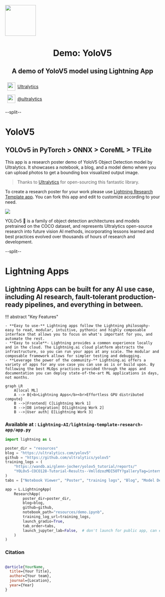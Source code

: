 <div style="height: 90pt;"></div>
<div style="flex: 0 0 16%; margin-top: -10pt;">
<img src="https://avatars.githubusercontent.com/u/26833451?s=200&v=4" width="100px">
</div>
<div style="flex: 0 0 65%; text-align: center;">
<h1 style="margin-bottom: 10pt;">Demo: YoloV5</h1>
<h2>A demo of YoloV5 model using Lightning App</h2>
</div>
<div style="flex: 1">
    <div style="display: flex; align-items: center;">
        <img style="height: 20pt; width: 20pt; margin: 5pt;" src="icons/fontawesome/brands/github.svg">
        <div style="font-size: 0.9rem; margin-right: 5pt;"><a href="https://github.com/ultralytics/">Ultralytics</a></div>
    </div>
    <div style="display: flex; align-items: center;">
        <img style="height: 20pt; width: 20pt; margin: 5pt;" src="icons/fontawesome/brands/twitter.svg">
        <div style="font-size: 0.9rem;"><a href="https://twitter.com/ultralytics">@ultralytics</a></div>
    </div>
</div>

--split--

# YoloV5

## YOLOv5 in PyTorch > ONNX > CoreML > TFLite

This app is a research poster demo of YoloV5 Object Detection model by Ultralytics. It showcases a notebook, a blog, and
a model demo where you can upload photos to get a bounding box visualized output image.

> Thanks to [Ultralytics](https://github.com/ultralytics/yolov5) for open-sourcing this fantastic library.


To create a research poster for your work please
use [Lightning Research Template app](https://github.com/Lightning-AI/lightning-template-research-app).
You can fork this app and edit to customize according to your need.


<img src="https://github.com/ultralytics/yolov5/releases/download/v1.0/splash.jpg">

YOLOv5 🚀 is a family of object detection architectures and models pretrained on the COCO dataset, and represents
Ultralytics open-source research into future vision AI methods, incorporating lessons learned and best practices evolved
over thousands of hours of research and development.

--split--

# Lightning Apps

## Lightning Apps can be built for any AI use case, including AI research, fault-tolerant production-ready pipelines, and everything in between.

!!! abstract "Key Features"

    - **Easy to use-** Lightning apps follow the Lightning philosophy- easy to read, modular, intuitive, pythonic and highly composable interface that allows you to focus on what's important for you, and automate the rest.
    - **Easy to scale**- Lightning provides a common experience locally and in the cloud. The Lightning.ai cloud platform abstracts the infrastructure, so you can run your apps at any scale. The modular and composable framework allows for simpler testing and debugging.
    - **Leverage the power of the community-** Lightning.ai offers a variety of apps for any use case you can use as is or build upon. By following the best MLOps practices provided through the apps and documentation you can deploy state-of-the-art ML applications in days, not months.

```mermaid
graph LR
    A[local ML]
    A --> B{<b>Lightning Apps</b><br>Effortless GPU distributed compute}
    B -->|Frontend| C[Lightning Work 1]
    B -->|DB integration| D[Lightning Work 2]
    B -->|User auth| E[Lightning Work 3]
```

### Available at : `Lightning-AI/lightning-template-research-app/app.py`

```python
import lightning as L

poster_dir = "resources"
blog = "https://ultralytics.com/yolov5"
github = "https://github.com/ultralytics/yolov5"
training_logs = (
    "https://wandb.ai/glenn-jocher/yolov5_tutorial/reports/"
    "YOLOv5-COCO128-Tutorial-Results--VmlldzozMDI5OTY?galleryTag=intermediate"
)
tabs = ["Notebook Viewer", "Poster", "training logs", "Blog", "Model Demo"]

app = L.LightningApp(
    ResearchApp(
        poster_dir=poster_dir,
        blog=blog,
        github=github,
        notebook_path="resources/demo.ipynb",
        training_log_url=training_logs,
        launch_gradio=True,
        tab_order=tabs,
        launch_jupyter_lab=False,  # don't launch for public app, can expose to security vulnerability
    )
)
```

### Citation

```bibtex

@article{YourName,
  title={Your Title},
  author={Your team},
  journal={Location},
  year={Year}
}

```
